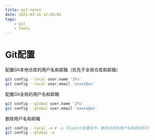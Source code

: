 ```yaml
---
title: git-notes
date: 2021-03-16 12:26:01
tags: 
	- Git
	- Tools
---
```






# Git配置

配置Git本地仓库的用户名和邮箱（优先于全局仓库和邮箱）

```bash
git config --local user.name 'Jfu'
git config --local user.email 'xxxxx@xx'
```

配置Git全局的用户名和邮箱

```bash
git config --global user.name 'Jfu'
git config --global user.email 'xxxxx@xx'
```

删除用户名和邮箱

```bash
git config --local -e # -e 可以edit配置文件，删除对应的用户名和密码即可
git config --global -e
```

